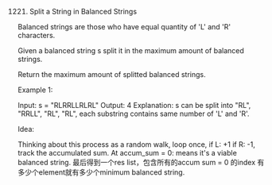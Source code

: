 1221. Split a String in Balanced Strings

Balanced strings are those who have equal quantity of 'L' and 'R' characters.

Given a balanced string s split it in the maximum amount of balanced strings.

Return the maximum amount of splitted balanced strings.

 

Example 1:

Input: s = "RLRRLLRLRL"
Output: 4
Explanation: s can be split into "RL", "RRLL", "RL", "RL", each substring contains same number of 'L' and 'R'.


Idea:

Thinking about this process as a random walk, loop once, if L: +1
if R: -1, track the accumulated sum.
At accum_sum = 0: means it's a viable balanced string. 
最后得到一个res list，包含所有的accum sum = 0 的index
有多少个element就有多少个minimum balanced string.